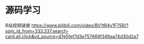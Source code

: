 # 源码学习
B站视频链接
https://www.bilibili.com/video/BV1tR4y1F75R/?spm_id_from=333.337.search-card.all.click&vd_source=d7e5fef7d3e757669f349aa74d30d2a7